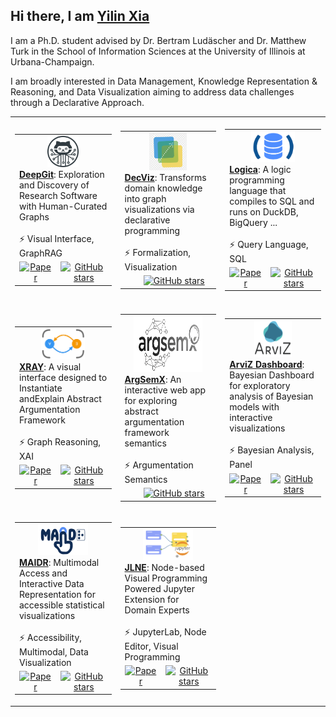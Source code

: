 ## Hi there, I am [Yilin Xia](https://yilinxia.com/)

I am a Ph.D. student advised by Dr. Bertram Ludäscher and Dr. Matthew Turk in the School of Information Sciences at the University of Illinois at Urbana-Champaign.

I am broadly interested in Data Management, Knowledge Representation & Reasoning, and Data Visualization aiming to address data challenges through a Declarative Approach.

<table>
  <tr height="300px">
    <!-- Card 1: DeepGit -->
    <td>
      <table>
        <tr>
          <td width="250px" height="110px" valign="top" colspan="4">
            <div align="center">
              <a href="https://github.com/data-exp-lab/deepgit">
                <img src="assets/project_deepgit.png" width="50" height="50"><br>
              </a>
            </div>
            <a href="https://github.com/data-exp-lab/deepgit"><strong>DeepGit</strong></a>: Exploration and Discovery of Research Software with Human-Curated Graphs
            <br><br>⚡ Visual Interface, GraphRAG
          </td>
        </tr>
        <tr>
          <td align="center">
            <a href="https://openreview.net/pdf?id=35iRjCwXLu">
              <img src="https://github.githubassets.com/images/icons/emoji/unicode/1f4c4.png" width="18px" alt="Paper">
            </a>
          </td>
          <td align="center">
            <a href="https://github.com/data-exp-lab/deepgit/stargazers">
              <img src="https://img.shields.io/github/stars/data-exp-lab/deepgit?style=social" alt="GitHub stars" height="24">
            </a>
          </td>
        </tr>
      </table>
    </td>
    <!-- Card 2: DecViz -->
    <td>
      <table>
        <tr>
          <td width="250px" height="110px" valign="top" colspan="4">
            <div align="center">
              <a href="https://github.com/yilinxia/DecViz">
                <img src="assets/project_decviz.png" width="60" height="60"><br>
              </a>
            </div>
            <a href="https://github.com/yilinxia/DecViz"><strong>DecViz</strong></a>: Transforms domain knowledge into graph visualizations via declarative programming
            <br><br>⚡ Formalization, Visualization
          </td>
        </tr>
        <tr>
          <td align="center">
          </td>
          <td align="center">
            <a href="https://github.com/yilinxia/DecViz/stargazers">
              <img src="https://img.shields.io/github/stars/yilinxia/DecViz?style=social" alt="GitHub stars" height="24">
            </a>
          </td>
        </tr>
      </table>
    </td>
    <!-- Card 3: Logica -->
    <td>
      <table>
        <tr>
          <td width="250px" height="110px" valign="top" colspan="4">
            <div align="center">
              <a href="https://github.com/evgskv/logica">
                <img src="assets/project_logica.png" width="70" height="50"><br>
              </a>
            </div>
            <a href="https://github.com/evgskv/logica"><strong>Logica</strong></a>: A logic programming language that compiles to SQL and runs on DuckDB, BigQuery ...
            <br><br>⚡ Query Language, SQL
          </td>
        </tr>
        <tr>
          <td align="center">
            <a href="https://openproceedings.org/2024/conf/edbt/paper-253.pdf">
              <img src="https://github.githubassets.com/images/icons/emoji/unicode/1f4c4.png" width="18px" alt="Paper">
            </a>
          </td>
          <td align="center">
            <a href="https://github.com/evgskv/logica/stargazers">
              <img src="https://img.shields.io/github/stars/evgskv/logica?style=social" alt="GitHub stars" height="24">
            </a>
          </td>
        </tr>
      </table>
    </td>
  </tr>
  <tr height="300px">
    <!-- Card 4: XRAY -->
    <td>
      <table>
        <tr>
          <td width="250px" height="110px" valign="top" colspan="4">
            <div align="center">
              <a href="https://github.com/idaks/xray">
                <img src="assets/project_xray.png" width="70" height="50"><br>
              </a>
            </div>
            <a href="https://github.com/idaks/xray"><strong>XRAY</strong></a>: A visual interface designed to Instantiate andExplain Abstract Argumentation Framework
            <br><br>⚡ Graph Reasoning, XAI
          </td>
        </tr>
        <tr>
          <td align="center">
            <a href="https://xray-n7sd5.ondigitalocean.app/assets/cr-xray.pdf">
              <img src="https://github.githubassets.com/images/icons/emoji/unicode/1f4c4.png" width="18px" alt="Paper">
            </a>
          </td>
          <td align="center">
            <a href="https://github.com/idaks/xray/stargazers">
              <img src="https://img.shields.io/github/stars/idaks/xray?style=social" alt="GitHub stars" height="24">
            </a>
          </td>
        </tr>
      </table>
    </td>
    <!-- Card 5: ArgSemX -->
    <td>
      <table>
        <tr>
          <td width="250px" height="110px" valign="top" colspan="4">
            <div align="center">
              <a href="https://github.com/xai-ca/argsemx">
                <img src="assets/project_argsemx.png" width="110" height="90"><br>
              </a>
            </div>
            <a href="https://github.com/xai-ca/argsemx"><strong>ArgSemX</strong></a>: An interactive web app for exploring abstract argumentation framework semantics
            <br><br>⚡ Argumentation Semantics
          </td>
        </tr>
        <tr>
          <td align="center">
          </td>
          <td align="center">
            <a href="https://github.com/xai-ca/argsemx/stargazers">
              <img src="https://img.shields.io/github/stars/xai-ca/argsemx?style=social" alt="GitHub stars" height="24">
            </a>
          </td>
        </tr>
      </table>
    </td>
    <!-- Card 6: ArviZ Dashboard -->
    <td>
      <table>
        <tr>
          <td width="250px" height="110px" valign="top" colspan="4">
            <div align="center">
              <a href="https://github.com/arviz-devs/arviz_dashboard">
                <img src="assets/project_arviz.png" width="60" height="60"><br>
              </a>
            </div>
            <a href="https://github.com/arviz-devs/arviz_dashboard"><strong>ArviZ Dashboard</strong></a>: Bayesian Dashboard for exploratory analysis of Bayesian models with interactive visualizations
            <br><br>⚡ Bayesian Analysis, Panel
          </td>
        </tr>
        <tr>
          <td align="center">
            <a href="">
              <img src="https://github.githubassets.com/images/icons/emoji/unicode/1f4c4.png" width="18px" alt="Paper">
            </a>
          </td>
          <td align="center">
            <a href="https://github.com/arviz-devs/arviz_dashboard/stargazers">
              <img src="https://img.shields.io/github/stars/arviz-devs/arviz_dashboard?style=social" alt="GitHub stars" height="24">
            </a>
          </td>
        </tr>
      </table>
    </td>
  </tr>
  <tr height="300px">
    <!-- Card 7: MAIDR -->
    <td>
      <table>
        <tr>
          <td width="250px" height="110px" valign="top" colspan="4">
            <div align="center">
              <a href="https://github.com/xability/maidr">
                <img src="assets/project_maidr.jpg" width="80" height="50"><br>
              </a>
            </div>
            <a href="https://github.com/xability/maidr"><strong>MAIDR</strong></a>: Multimodal Access and Interactive Data Representation for accessible statistical visualizations
            <br><br>⚡ Accessibility, Multimodal, Data Visualization
          </td>
        </tr>
        <tr>
          <td align="center">
            <a href="https://dl.acm.org/doi/full/10.1145/3613904.3642730">
              <img src="https://github.githubassets.com/images/icons/emoji/unicode/1f4c4.png" width="18px" alt="Paper">
            </a>
          </td>
          <td align="center">
            <a href="https://github.com/xability/maidr/stargazers">
              <img src="https://img.shields.io/github/stars/xability/maidr?style=social" alt="GitHub stars" height="24">
            </a>
          </td>
        </tr>
      </table>
    </td>
    <!-- Card 8: Jupyterlab NodeEditor -->
    <td>
      <table>
        <tr>
          <td width="250px" height="110px" valign="top" colspan="4">
            <div align="center">
              <a href="https://github.com/cropsinsilico/jupyterlab_nodeeditor">
                <img src="assets/project_jlne.png" width="80" height="50"><br>
              </a>
            </div>
            <a href="https://github.com/cropsinsilico/jupyterlab_nodeeditor"><strong>JLNE</strong></a>: Node-based Visual Programming Powered Jupyter Extension for Domain Experts
            <br><br>⚡ JupyterLab, Node Editor, Visual Programming
          </td>
        </tr>
        <tr>
          <td align="center">
            <a href="">
              <img src="https://github.githubassets.com/images/icons/emoji/unicode/1f4c4.png" width="18px" alt="Paper">
            </a>
          </td>
          <td align="center">
            <a href="https://github.com/cropsinsilico/jupyterlab_nodeeditor/stargazers">
              <img src="https://img.shields.io/github/stars/cropsinsilico/jupyterlab_nodeeditor?style=social" alt="GitHub stars" height="24">
            </a>
          </td>
        </tr>
      </table>
    </td>
    <!-- Empty cell for layout -->
    <td>
    </td>
  </tr>
</table>
